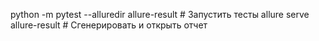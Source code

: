 python -m pytest --alluredir allure-result # Запустить тесты
allure serve allure-result # Сгенерировать и открыть отчет
